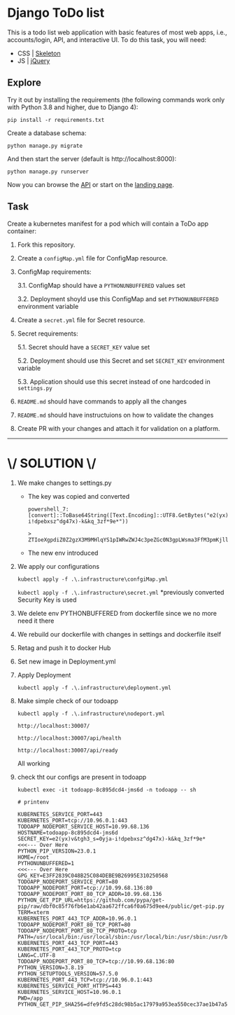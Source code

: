 # Django ToDo list

This is a todo list web application with basic features of most web apps, i.e., accounts/login, API, and interactive UI. To do this task, you will need:

- CSS | [Skeleton](http://getskeleton.com/)
- JS  | [jQuery](https://jquery.com/)

## Explore

Try it out by installing the requirements (the following commands work only with Python 3.8 and higher, due to Django 4):

```
pip install -r requirements.txt
```

Create a database schema:

```
python manage.py migrate
```

And then start the server (default is http://localhost:8000):

```
python manage.py runserver
```

Now you can browse the [API](http://localhost:8000/api/) or start on the [landing page](http://localhost:8000/).

## Task

Create a kubernetes manifest for a pod which will contain a ToDo app container:

1. Fork this repository.
2. Create a `configMap.yml` file for ConfigMap resource.
3. ConfigMap requirements:

    3.1.  ConfigMap should have a `PYTHONUNBUFFERED` values set

    3.2.  Deployment shoyld use this ConfigMap and set `PYTHONUNBUFFERED` environment variable

4. Create a `secret.yml` file for Secret resource.
5. Secret requirements:

    5.1.  Secret should have a `SECRET_KEY` value set

    5.2.  Deployment should use this Secret and set `SECRET_KEY` environment variable

    5.3.  Application should use this secret instead of one hardcoded in `settings.py`

6. `README.md` should have commands to apply all the changes
7. `README.md` should have instructuions on how to validate the changes
8. Create PR with your changes and attach it for validation on a platform.


---
# **\\/ SOLUTION \\/**

1. We make changes to settings.py

    * The key was copied and converted

      ```
      powershell_7: 
      [convert]::ToBase64String([Text.Encoding]::UTF8.GetBytes("e2(yx)v&tgh3_s=0yja-i!dpebxsz^dg47x)-k&kq_3zf*9e*"))

      > ZTIoeXgpdiZ0Z2gzX3M9MHlqYS1pIWRwZWJ4c3peZGc0N3gpLWsma3FfM3pmKjllKg==
      ```
    * The new env introduced
2. We apply our configurations

    `kubectl apply -f .\.infrastructure\confgiMap.yml`

    `kubectl apply -f .\.infrastructure\secret.yml` *previously converted Security Key is used
3. We delete env PYTHONBUFFERED from dockerfile since we no more need it there
4. We rebuild our dockerfile with changes in settings and dockerfile itself
5. Retag and push it to docker Hub
6. Set new image in Deployment.yml
7. Apply Deployment

    `kubectl apply -f .\.infrastructure\deployment.yml`
8. Make simple check of our todoapp 

    `kubectl apply -f .\.infrastructure\nodeport.yml`

    `http://localhost:30007/`

    `http://localhost:30007/api/health`

    `http://localhost:30007/api/ready`

    All working
9. check tht our configs are present in todoapp

    `kubectl exec -it todoapp-8c895dcd4-jms6d -n todoapp -- sh`

    ```
    # printenv

    KUBERNETES_SERVICE_PORT=443
    KUBERNETES_PORT=tcp://10.96.0.1:443
    TODOAPP_NODEPORT_SERVICE_HOST=10.99.68.136
    HOSTNAME=todoapp-8c895dcd4-jms6d
    SECRET_KEY=e2(yx)v&tgh3_s=0yja-i!dpebxsz^dg47x)-k&kq_3zf*9e*	<<<--- Over Here
    PYTHON_PIP_VERSION=23.0.1
    HOME=/root
    PYTHONUNBUFFERED=1												<<<--- Over Here
    GPG_KEY=E3FF2839C048B25C084DEBE9B26995E310250568
    TODOAPP_NODEPORT_SERVICE_PORT=80
    TODOAPP_NODEPORT_PORT=tcp://10.99.68.136:80
    TODOAPP_NODEPORT_PORT_80_TCP_ADDR=10.99.68.136
    PYTHON_GET_PIP_URL=https://github.com/pypa/get-pip/raw/dbf0c85f76fb6e1ab42aa672ffca6f0a675d9ee4/public/get-pip.py
    TERM=xterm
    KUBERNETES_PORT_443_TCP_ADDR=10.96.0.1
    TODOAPP_NODEPORT_PORT_80_TCP_PORT=80
    TODOAPP_NODEPORT_PORT_80_TCP_PROTO=tcp
    PATH=/usr/local/bin:/usr/local/sbin:/usr/local/bin:/usr/sbin:/usr/bin:/sbin:/bin
    KUBERNETES_PORT_443_TCP_PORT=443
    KUBERNETES_PORT_443_TCP_PROTO=tcp
    LANG=C.UTF-8
    TODOAPP_NODEPORT_PORT_80_TCP=tcp://10.99.68.136:80
    PYTHON_VERSION=3.8.19
    PYTHON_SETUPTOOLS_VERSION=57.5.0
    KUBERNETES_PORT_443_TCP=tcp://10.96.0.1:443
    KUBERNETES_SERVICE_PORT_HTTPS=443
    KUBERNETES_SERVICE_HOST=10.96.0.1
    PWD=/app
    PYTHON_GET_PIP_SHA256=dfe9fd5c28dc98b5ac17979a953ea550cec37ae1b47a5116007395bfacff2ab9
    ```